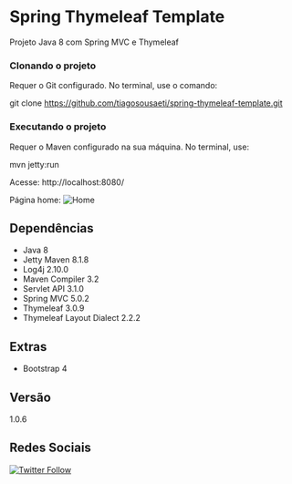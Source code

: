 # Spring Thymeleaf Template

Projeto Java 8 com Spring MVC e Thymeleaf

### Clonando o projeto

Requer o Git configurado. No terminal, use o comando: 

git clone https://github.com/tiagosousaeti/spring-thymeleaf-template.git

### Executando o projeto

Requer o Maven configurado na sua máquina. No terminal, use: 

mvn jetty:run

Acesse:
http://localhost:8080/

Página home:
![Home](https://tiagosousa.eti.br/img/springthymeleaf.png)

## Dependências
- Java 8
- Jetty Maven 8.1.8
- Log4j 2.10.0
- Maven Compiler 3.2
- Servlet API 3.1.0
- Spring MVC 5.0.2
- Thymeleaf 3.0.9
- Thymeleaf Layout Dialect 2.2.2

## Extras
- Bootstrap 4

## Versão
1.0.6

## Redes Sociais
[![Twitter Follow](https://img.shields.io/twitter/follow/tiaguins.svg?style=social)](https://twitter.com/tiaguins) 